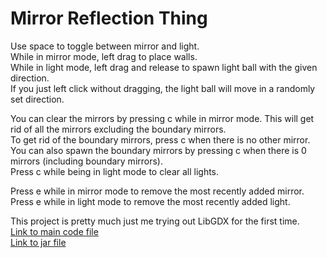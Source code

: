 # Mirror Reflection Thing  
Use space to toggle between mirror and light.  
While in mirror mode, left drag to place walls.  
While in light mode, left drag and release to spawn light ball with the given direction.  
If you just left click without dragging, the light ball will move in a randomly set direction.  
  
You can clear the mirrors by pressing c while in mirror mode. This will get rid of all the mirrors excluding the boundary mirrors.  
To get rid of the boundary mirrors, press c when there is no other mirror.  
You can also spawn the boundary mirrors by pressing c when there is 0 mirrors (including boundary mirrors).  
Press c while being in light mode to clear all lights.  

Press e while in mirror mode to remove the most recently added mirror.  
Press e while in light mode to remove the most recently added light.  
  
This project is pretty much just me trying out LibGDX for the first time.  
[Link to main code file](https://github.com/longestcow/MirrorReflection/blob/main/core/src/com/mirror/reflection/MirrorReflection.java)  
[Link to jar file](https://github.com/longestcow/MirrorReflection/releases/tag/v1)
